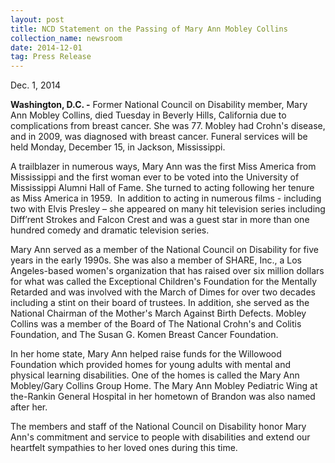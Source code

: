 ```yaml
---
layout: post
title: NCD Statement on the Passing of Mary Ann Mobley Collins
collection_name: newsroom
date: 2014-12-01
tag: Press Release
---
```

D﻿ec. 1, 2014

**Washington, D.C. -** Former National Council on Disability member, Mary Ann Mobley Collins, died Tuesday in Beverly Hills, California due to complications from breast cancer. She was 77. Mobley had Crohn's disease, and in 2009, was diagnosed with breast cancer. Funeral services will be held Monday, December 15, in Jackson, Mississippi.

A trailblazer in numerous ways, Mary Ann was the first Miss America from Mississippi and the first woman ever to be voted into the University of Mississippi Alumni Hall of Fame. She turned to acting following her tenure as Miss America in 1959.  In addition to acting in numerous films - including two with Elvis Presley – she appeared on many hit television series including Diff’rent Strokes and Falcon Crest and was a guest star in more than one hundred comedy and dramatic television series.

Mary Ann served as a member of the National Council on Disability for five years in the early 1990s. She was also a member of SHARE, Inc., a Los Angeles-based women's organization that has raised over six million dollars for what was called the Exceptional Children's Foundation for the Mentally Retarded and was involved with the March of Dimes for over two decades including a stint on their board of trustees. In addition, she served as the National Chairman of the Mother's March Against Birth Defects. Mobley Collins was a member of the Board of The National Crohn's and Colitis Foundation, and The Susan G. Komen Breast Cancer Foundation.

In her home state, Mary Ann helped raise funds for the Willowood Foundation which provided homes for young adults with mental and physical learning disabilities. One of the homes is called the Mary Ann Mobley/Gary Collins Group Home. The Mary Ann Mobley Pediatric Wing at the-Rankin General Hospital in her hometown of Brandon was also named after her.

The members and staff of the National Council on Disability honor Mary Ann's commitment and service to people with disabilities and extend our heartfelt sympathies to her loved ones during this time.